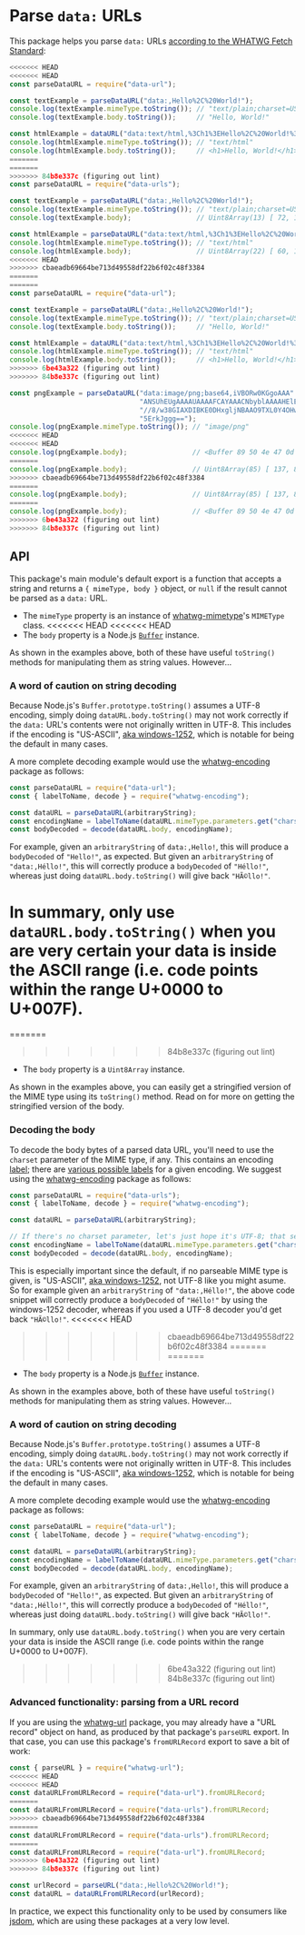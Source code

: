 # Parse `data:` URLs

This package helps you parse `data:` URLs [according to the WHATWG Fetch Standard](https://fetch.spec.whatwg.org/#data-urls):

```js
<<<<<<< HEAD
<<<<<<< HEAD
const parseDataURL = require("data-url");

const textExample = parseDataURL("data:,Hello%2C%20World!");
console.log(textExample.mimeType.toString()); // "text/plain;charset=US-ASCII"
console.log(textExample.body.toString());     // "Hello, World!"

const htmlExample = dataURL("data:text/html,%3Ch1%3EHello%2C%20World!%3C%2Fh1%3E");
console.log(htmlExample.mimeType.toString()); // "text/html"
console.log(htmlExample.body.toString());     // <h1>Hello, World!</h1>
=======
=======
>>>>>>> 84b8e337c (figuring out lint)
const parseDataURL = require("data-urls");

const textExample = parseDataURL("data:,Hello%2C%20World!");
console.log(textExample.mimeType.toString()); // "text/plain;charset=US-ASCII"
console.log(textExample.body);                // Uint8Array(13) [ 72, 101, 108, 108, 111, 44, … ]

const htmlExample = parseDataURL("data:text/html,%3Ch1%3EHello%2C%20World!%3C%2Fh1%3E");
console.log(htmlExample.mimeType.toString()); // "text/html"
console.log(htmlExample.body);                // Uint8Array(22) [ 60, 104, 49, 62, 72, 101, … ]
<<<<<<< HEAD
>>>>>>> cbaeadb69664be713d49558df22b6f02c48f3384
=======
=======
const parseDataURL = require("data-url");

const textExample = parseDataURL("data:,Hello%2C%20World!");
console.log(textExample.mimeType.toString()); // "text/plain;charset=US-ASCII"
console.log(textExample.body.toString());     // "Hello, World!"

const htmlExample = dataURL("data:text/html,%3Ch1%3EHello%2C%20World!%3C%2Fh1%3E");
console.log(htmlExample.mimeType.toString()); // "text/html"
console.log(htmlExample.body.toString());     // <h1>Hello, World!</h1>
>>>>>>> 6be43a322 (figuring out lint)
>>>>>>> 84b8e337c (figuring out lint)

const pngExample = parseDataURL("data:image/png;base64,iVBORw0KGgoAAA" +
                                "ANSUhEUgAAAAUAAAAFCAYAAACNbyblAAAAHElEQVQI12P4" +
                                "//8/w38GIAXDIBKE0DHxgljNBAAO9TXL0Y4OHwAAAABJRU" +
                                "5ErkJggg==");
console.log(pngExample.mimeType.toString()); // "image/png"
<<<<<<< HEAD
<<<<<<< HEAD
console.log(pngExample.body);                // <Buffer 89 50 4e 47 0d ... >
=======
console.log(pngExample.body);                // Uint8Array(85) [ 137, 80, 78, 71, 13, 10, … ]
>>>>>>> cbaeadb69664be713d49558df22b6f02c48f3384
=======
console.log(pngExample.body);                // Uint8Array(85) [ 137, 80, 78, 71, 13, 10, … ]
=======
console.log(pngExample.body);                // <Buffer 89 50 4e 47 0d ... >
>>>>>>> 6be43a322 (figuring out lint)
>>>>>>> 84b8e337c (figuring out lint)
```

## API

This package's main module's default export is a function that accepts a string and returns a `{ mimeType, body }` object, or `null` if the result cannot be parsed as a `data:` URL.

- The `mimeType` property is an instance of [whatwg-mimetype](https://www.npmjs.com/package/whatwg-mimetype)'s `MIMEType` class.
<<<<<<< HEAD
<<<<<<< HEAD
- The `body` property is a Node.js [`Buffer`](https://nodejs.org/docs/latest/api/buffer.html) instance.

As shown in the examples above, both of these have useful `toString()` methods for manipulating them as string values. However…

### A word of caution on string decoding

Because Node.js's `Buffer.prototype.toString()` assumes a UTF-8 encoding, simply doing `dataURL.body.toString()` may not work correctly if the `data:` URL's contents were not originally written in UTF-8. This includes if the encoding is "US-ASCII", [aka windows-1252](https://encoding.spec.whatwg.org/#names-and-labels), which is notable for being the default in many cases.

A more complete decoding example would use the [whatwg-encoding](https://www.npmjs.com/package/whatwg-encoding) package as follows:

```js
const parseDataURL = require("data-url");
const { labelToName, decode } = require("whatwg-encoding");

const dataURL = parseDataURL(arbitraryString);
const encodingName = labelToName(dataURL.mimeType.parameters.get("charset"));
const bodyDecoded = decode(dataURL.body, encodingName);
```

For example, given an `arbitraryString` of `data:,Hello!`, this will produce a `bodyDecoded` of `"Hello!"`, as expected. But given an `arbitraryString` of `"data:,Héllo!"`, this will correctly produce a `bodyDecoded` of `"Héllo!"`, whereas just doing `dataURL.body.toString()` will give back `"HÃ©llo!"`.

In summary, only use `dataURL.body.toString()` when you are very certain your data is inside the ASCII range (i.e. code points within the range U+0000 to U+007F).
=======
=======
>>>>>>> 84b8e337c (figuring out lint)
- The `body` property is a `Uint8Array` instance.

As shown in the examples above, you can easily get a stringified version of the MIME type using its `toString()` method. Read on for more on getting the stringified version of the body.

### Decoding the body

To decode the body bytes of a parsed data URL, you'll need to use the `charset` parameter of the MIME type, if any. This contains an encoding [label](https://encoding.spec.whatwg.org/#label); there are [various possible labels](https://encoding.spec.whatwg.org/#names-and-labels) for a given encoding. We suggest using the [whatwg-encoding](https://www.npmjs.com/package/whatwg-encoding) package as follows:

```js
const parseDataURL = require("data-urls");
const { labelToName, decode } = require("whatwg-encoding");

const dataURL = parseDataURL(arbitraryString);

// If there's no charset parameter, let's just hope it's UTF-8; that seems like a good guess.
const encodingName = labelToName(dataURL.mimeType.parameters.get("charset") || "utf-8");
const bodyDecoded = decode(dataURL.body, encodingName);
```

This is especially important since the default, if no parseable MIME type is given, is "US-ASCII", [aka windows-1252](https://encoding.spec.whatwg.org/#names-and-labels), not UTF-8 like you might asume. So for example given an `arbitraryString` of `"data:,Héllo!"`, the above code snippet will correctly produce a `bodyDecoded` of `"Héllo!"` by using the windows-1252 decoder, whereas if you used a UTF-8 decoder you'd get back `"HÃ©llo!"`.
<<<<<<< HEAD
>>>>>>> cbaeadb69664be713d49558df22b6f02c48f3384
=======
=======
- The `body` property is a Node.js [`Buffer`](https://nodejs.org/docs/latest/api/buffer.html) instance.

As shown in the examples above, both of these have useful `toString()` methods for manipulating them as string values. However…

### A word of caution on string decoding

Because Node.js's `Buffer.prototype.toString()` assumes a UTF-8 encoding, simply doing `dataURL.body.toString()` may not work correctly if the `data:` URL's contents were not originally written in UTF-8. This includes if the encoding is "US-ASCII", [aka windows-1252](https://encoding.spec.whatwg.org/#names-and-labels), which is notable for being the default in many cases.

A more complete decoding example would use the [whatwg-encoding](https://www.npmjs.com/package/whatwg-encoding) package as follows:

```js
const parseDataURL = require("data-url");
const { labelToName, decode } = require("whatwg-encoding");

const dataURL = parseDataURL(arbitraryString);
const encodingName = labelToName(dataURL.mimeType.parameters.get("charset"));
const bodyDecoded = decode(dataURL.body, encodingName);
```

For example, given an `arbitraryString` of `data:,Hello!`, this will produce a `bodyDecoded` of `"Hello!"`, as expected. But given an `arbitraryString` of `"data:,Héllo!"`, this will correctly produce a `bodyDecoded` of `"Héllo!"`, whereas just doing `dataURL.body.toString()` will give back `"HÃ©llo!"`.

In summary, only use `dataURL.body.toString()` when you are very certain your data is inside the ASCII range (i.e. code points within the range U+0000 to U+007F).
>>>>>>> 6be43a322 (figuring out lint)
>>>>>>> 84b8e337c (figuring out lint)

### Advanced functionality: parsing from a URL record

If you are using the [whatwg-url](https://github.com/jsdom/whatwg-url) package, you may already have a "URL record" object on hand, as produced by that package's `parseURL` export. In that case, you can use this package's `fromURLRecord` export to save a bit of work:

```js
const { parseURL } = require("whatwg-url");
<<<<<<< HEAD
<<<<<<< HEAD
const dataURLFromURLRecord = require("data-url").fromURLRecord;
=======
const dataURLFromURLRecord = require("data-urls").fromURLRecord;
>>>>>>> cbaeadb69664be713d49558df22b6f02c48f3384
=======
const dataURLFromURLRecord = require("data-urls").fromURLRecord;
=======
const dataURLFromURLRecord = require("data-url").fromURLRecord;
>>>>>>> 6be43a322 (figuring out lint)
>>>>>>> 84b8e337c (figuring out lint)

const urlRecord = parseURL("data:,Hello%2C%20World!");
const dataURL = dataURLFromURLRecord(urlRecord);
```

In practice, we expect this functionality only to be used by consumers like [jsdom](https://www.npmjs.com/package/jsdom), which are using these packages at a very low level.
